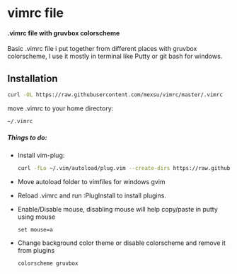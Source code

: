 # vimrc file
#### .vimrc file with gruvbox colorscheme

Basic .vimrc file i put together from different places with gruvbox colorscheme,
I use it mostly in terminal like Putty or git bash for windows.

## Installation
```bash
curl -OL https://raw.githubusercontent.com/mexsu/vimrc/master/.vimrc
```
move .vimrc to your home directory:
```bash
~/.vimrc
```

##### Things to do:
* Install vim-plug:
   ```bash
   curl -fLo ~/.vim/autoload/plug.vim --create-dirs https://raw.githubusercontent.com/junegunn/vim-plug/master/plug.vim
   ```
* Move autoload folder to vimfiles for windows gvim

* Reload .vimrc and run :PlugInstall to install plugins.

*  Enable/Disable mouse, disabling mouse will help copy/paste in putty using mouse
   ```vim
   set mouse=a
   ```
* Change background color theme or disable colorscheme and remove it from plugins
  ```vim
  colorscheme gruvbox
  ```
